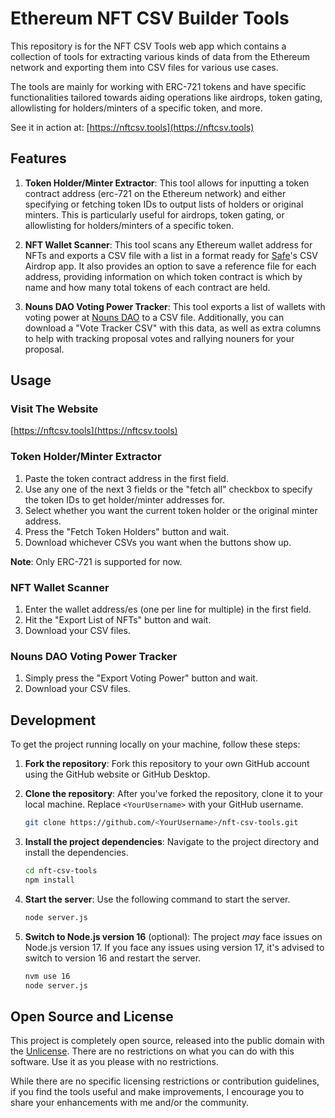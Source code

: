 # Ethereum NFT CSV Builder Tools

This repository is for the NFT CSV Tools web app which contains a collection of tools for extracting various kinds of data from the Ethereum network and exporting them into CSV files for various use cases.

The tools are mainly for working with ERC-721 tokens and have specific functionalities tailored towards aiding operations like airdrops, token gating, allowlisting for holders/minters of a specific token, and more.

See it in action at: [https://nftcsv.tools](https://nftcsv.tools)

## Features

1. **Token Holder/Minter Extractor**: This tool allows for inputting a token contract address (erc-721 on the Ethereum network) and either specifying or fetching token IDs to output lists of holders or original minters. This is particularly useful for airdrops, token gating, or allowlisting for holders/minters of a specific token.

2. **NFT Wallet Scanner**: This tool scans any Ethereum wallet address for NFTs and exports a CSV file with a list in a format ready for [Safe](https://safe.global/)'s CSV Airdrop app. It also provides an option to save a reference file for each address, providing information on which token contract is which by name and how many total tokens of each contract are held.

3. **Nouns DAO Voting Power Tracker**: This tool exports a list of wallets with voting power at [Nouns DAO](https://nouns.wtf) to a CSV file. Additionally, you can download a "Vote Tracker CSV" with this data, as well as extra columns to help with tracking proposal votes and rallying nouners for your proposal.

## Usage

### Visit The Website
[https://nftcsv.tools](https://nftcsv.tools)

### Token Holder/Minter Extractor

1. Paste the token contract address in the first field.
2. Use any one of the next 3 fields or the "fetch all" checkbox to specify the token IDs to get holder/minter addresses for.
3. Select whether you want the current token holder or the original minter address.
4. Press the "Fetch Token Holders" button and wait.
5. Download whichever CSVs you want when the buttons show up.

**Note**: Only ERC-721 is supported for now.

### NFT Wallet Scanner

1. Enter the wallet address/es (one per line for multiple) in the first field.
2. Hit the "Export List of NFTs" button and wait.
3. Download your CSV files.

### Nouns DAO Voting Power Tracker

1. Simply press the "Export Voting Power" button and wait.
2. Download your CSV files.

## Development

To get the project running locally on your machine, follow these steps:

1. **Fork the repository**: Fork this repository to your own GitHub account using the GitHub website or GitHub Desktop.

2. **Clone the repository**: After you've forked the repository, clone it to your local machine. Replace `<YourUsername>` with your GitHub username.
    ```bash
    git clone https://github.com/<YourUsername>/nft-csv-tools.git
    ```

3. **Install the project dependencies**: Navigate to the project directory and install the dependencies.
    ```bash
    cd nft-csv-tools
    npm install
    ```

4. **Start the server**: Use the following command to start the server.
    ```bash
    node server.js
    ```

5. **Switch to Node.js version 16** (optional): The project *may* face issues on Node.js version 17. If you face any issues using version 17, it's advised to switch to version 16 and restart the server.
    ```bash
    nvm use 16
    node server.js
    ```

## Open Source and License

This project is completely open source, released into the public domain with the [Unlicense](http://unlicense.org/). There are no restrictions on what you can do with this software. Use it as you please with no restrictions.

While there are no specific licensing restrictions or contribution guidelines, if you find the tools useful and make improvements, I encourage you to share your enhancements with me and/or the community.